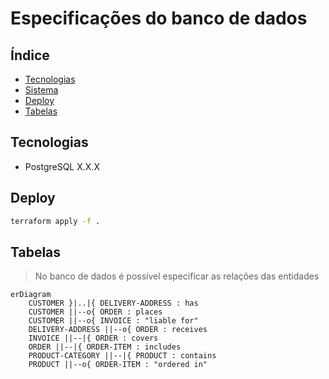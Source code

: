 # Especificações do banco de dados

## Índice

- [Tecnologias](#tecnologias)
- [Sistema](#sistema)
- [Deploy](#deploy)
- [Tabelas](#tabelas)

## Tecnologias

- PostgreSQL X.X.X

## Deploy

```sh
terraform apply -f .
```

## Tabelas

> No banco de dados é possível especificar as relações das entidades

```mermaid
erDiagram
    CUSTOMER }|..|{ DELIVERY-ADDRESS : has
    CUSTOMER ||--o{ ORDER : places
    CUSTOMER ||--o{ INVOICE : "liable for"
    DELIVERY-ADDRESS ||--o{ ORDER : receives
    INVOICE ||--|{ ORDER : covers
    ORDER ||--|{ ORDER-ITEM : includes
    PRODUCT-CATEGORY ||--|{ PRODUCT : contains
    PRODUCT ||--o{ ORDER-ITEM : "ordered in"
```
